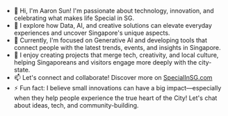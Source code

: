 - 👋 Hi, I'm Aaron Sun! I'm passionate about technology, innovation, and celebrating what makes life Special in SG.
- 👀 I explore how Data, AI, and creative solutions can elevate everyday experiences and uncover Singapore's unique aspects.
- 🌱 Currently, I'm focused on Generative AI and developing tools that connect people with the latest trends, events, and insights in Singapore.
- 💞️ I enjoy creating projects that merge tech, creativity, and local culture, helping Singaporeans and visitors engage more deeply with the city-state.
- 📫 Let's connect and collaborate! Discover more on [SpecialInSG.com](https://specialinsg.com)
- ⚡ Fun fact: I believe small innovations can have a big impact—especially when they help people experience the true heart of the City! Let's chat about ideas, tech, and community-building.

<!---
SpecialInSG/SpecialInSG is a ✨ special ✨ repository because its `README.md` (this file) appears on your GitHub profile.
You can click the Preview link to take a look at your changes.
--->
